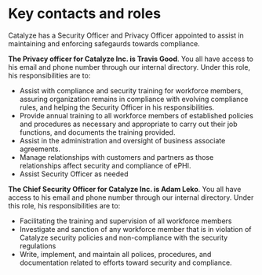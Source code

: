 # Key contacts and roles

Catalyze has a Security Officer and Privacy Officer appointed to assist in maintaining and enforcing safegaurds towards compliance.

**The Privacy officer for Catalyze Inc. is Travis Good**. You all have access to his email and phone number through our internal directory. Under this role, his responsibilities are to:

- Assist with compliance and security training for workforce members, assuring organization remains in compliance with evolving compliance rules, and helping the Security Officer in his responsibilities.
- Provide annual training to all workforce members of established policies and procedures as necessary and appropriate to carry out their job functions, and documents the training provided.
- Assist in the administration and oversight of business associate agreements.
- Manage relationships with customers and partners as those relationships affect security and compliance of ePHI.
- Assist Security Officer as needed

**The Chief Security Officer for Catalyze Inc. is Adam Leko**. You all have access to his email and phone number through our internal directory. Under this role, his responsibilities are to:

- Facilitating the training and supervision of all workforce members
- Investigate and sanction of any workforce member that is in violation of Catalyze security policies and non-compliance with the security regulations
- Write, implement, and maintain all polices, procedures, and documentation related to efforts toward security and compliance.
